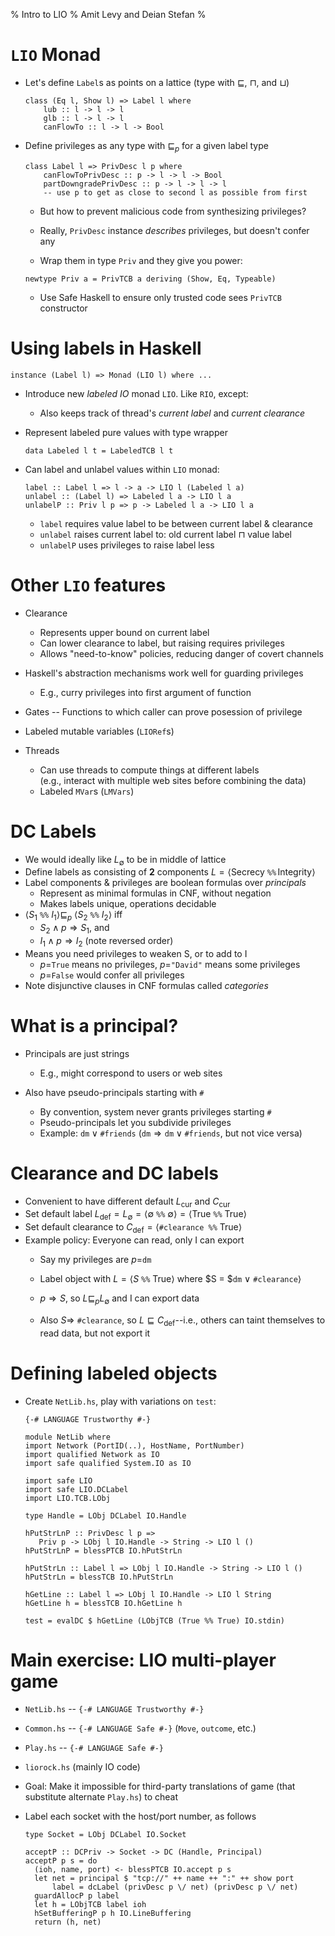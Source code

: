 % Intro to LIO
% Amit Levy and Deian Stefan
%

# `LIO` Monad
<!--
[[Stefan]](http://www.cse.chalmers.se/~russo/publications_files/haskell11.pdf)
-->

* Let's define `Label`s as points on a lattice
    (type with $\sqsubseteq$, $\sqcap$, and $\sqcup$)

    ~~~~ {.haskell}
    class (Eq l, Show l) => Label l where
        lub :: l -> l -> l
        glb :: l -> l -> l
        canFlowTo :: l -> l -> Bool
    ~~~~

* Define privileges as any type with $\sqsubseteq_p$ for a given label
      type

    ~~~~ {.haskell}
    class Label l => PrivDesc l p where
        canFlowToPrivDesc :: p -> l -> l -> Bool
        partDowngradePrivDesc :: p -> l -> l -> l
        -- use p to get as close to second l as possible from first
    ~~~~

    * But how to prevent malicious code from synthesizing privileges?

    * Really, `PrivDesc` instance _describes_ privileges, but doesn't
      confer any

    * Wrap them in type `Priv` and they give you power:

    ~~~~ {.haskell}
    newtype Priv a = PrivTCB a deriving (Show, Eq, Typeable)
    ~~~~

    * Use Safe Haskell to ensure only trusted code sees `PrivTCB` constructor

# Using labels in Haskell

~~~~ {.haskell}
instance (Label l) => Monad (LIO l) where ...
~~~~

* Introduce new _labeled IO_ monad `LIO`.  Like `RIO`, except:
    * Also keeps track of thread's _current label_ and _current clearance_

* Represent labeled pure values with type wrapper

    ~~~~ {.haskell}
    data Labeled l t = LabeledTCB l t
    ~~~~

* Can label and unlabel values within `LIO` monad:

    ~~~~ {.haskell}
    label :: Label l => l -> a -> LIO l (Labeled l a)
    unlabel :: (Label l) => Labeled l a -> LIO l a
    unlabelP :: Priv l p => p -> Labeled l a -> LIO l a
    ~~~~

    * `label` requires value label to be between current label & clearance
    * `unlabel` raises current label to:  old current label $\sqcap$ value label
    * `unlabelP` uses privileges to raise label less

# Other `LIO` features

* Clearance
    * Represents upper bound on current label
    * Can lower clearance to label, but raising requires privileges
    * Allows "need-to-know" policies, reducing danger of covert channels

* Haskell's abstraction mechanisms work well for guarding privileges
    * E.g., curry privileges into first argument of function

* Gates -- Functions to which caller can prove posession of privilege

* Labeled mutable variables (`LIORef`s)

* Threads
    * Can use threads to compute things at different labels  
      (e.g., interact with multiple web sites before combining the data)
    * Labeled `MVar`s (`LMVars`)


# DC Labels

* We would ideally like $L_\emptyset$ to be in middle of lattice
* Define labels as consisting of **2** components
  $L = \langle$Secrecy `%%` Integrity$\rangle$
* Label components & privileges are boolean formulas over *principals*
    * Represent as minimal formulas in CNF, without negation
    * Makes labels unique, operations decidable
* $\langle S_1$ `%%` $I_1\rangle\sqsubseteq_p
  \ \langle S_2$ `%%` $I_2\rangle$
  iff
    * $S_2 \wedge p \Longrightarrow S_1$, and
    * $I_1 \wedge p \Longrightarrow I_2$ (note reversed order)
* Means you need privileges to weaken S, or to add to I
    * $p=$`True` means no privileges, $p=$`"David"` means some privileges
    * $p=$`False` would confer all privileges
* Note disjunctive clauses in CNF formulas called
    _categories_

# What is a principal?

* Principals are just strings
    * E.g., might correspond to users or web sites

* Also have pseudo-principals starting with `#`
    * By convention, system never grants privileges starting `#`
    * Pseudo-principals let you subdivide privileges
    * Example: $\texttt{dm}\vee\texttt{#friends}$
      ($\texttt{dm}\Longrightarrow\texttt{dm}\vee\texttt{#friends}$,
      but not vice versa)


# Clearance and DC labels

* Convenient to have different default $L_\mathrm{cur}$ and $C_\mathrm{cur}$
* Set default label $L_\mathrm{def} = L_\emptyset = \langle\emptyset$ 
  `%%` $\emptyset\rangle = \langle$True `%%` True$\rangle$
* Set default clearance to $C_\mathrm{def} =\langle$`#clearance %%` True$\rangle$
* Example policy: Everyone can read, only I can export
    * Say my privileges are $p=$`dm`
    * Label object with $L = \langle S$ `%%` True$\rangle$
     where $S = $`dm` $\vee$ `#clearance`$\rangle$

    * $p\Longrightarrow S$, so $L\sqsubseteq_p L_\emptyset$ and I can
      export data

    * Also $S\Longrightarrow$ `#clearance`, so $L\sqsubseteq
      C_\mathrm{def}$--i.e., others can taint themselves to read data,
      but not export it

# Defining labeled objects

* Create `NetLib.hs`, play with variations on `test`:

    ~~~ {.haskell}
    {-# LANGUAGE Trustworthy #-}

    module NetLib where
    import Network (PortID(..), HostName, PortNumber)
    import qualified Network as IO
    import safe qualified System.IO as IO

    import safe LIO
    import safe LIO.DCLabel
    import LIO.TCB.LObj

    type Handle = LObj DCLabel IO.Handle

    hPutStrLnP :: PrivDesc l p =>
       Priv p -> LObj l IO.Handle -> String -> LIO l ()
    hPutStrLnP = blessPTCB IO.hPutStrLn

    hPutStrLn :: Label l => LObj l IO.Handle -> String -> LIO l ()
    hPutStrLn = blessTCB IO.hPutStrLn

    hGetLine :: Label l => LObj l IO.Handle -> LIO l String
    hGetLine h = blessTCB IO.hGetLine h

    test = evalDC $ hGetLine (LObjTCB (True %% True) IO.stdin)
    ~~~

# Main exercise: LIO multi-player game

* `NetLib.hs` -- `{-# LANGUAGE Trustworthy #-}`
* `Common.hs` -- `{-# LANGUAGE Safe #-}` (`Move`, `outcome`, etc.)
* `Play.hs` -- `{-# LANGUAGE Safe #-}`
* `liorock.hs` (mainly IO code)

* Goal: Make it impossible for third-party translations of game (that
  substitute alternate `Play.hs`) to cheat

* Label each socket with the host/port number, as follows

    ~~~ {.haskell}
    type Socket = LObj DCLabel IO.Socket

    acceptP :: DCPriv -> Socket -> DC (Handle, Principal)
    acceptP p s = do
      (ioh, name, port) <- blessPTCB IO.accept p s
      let net = principal $ "tcp://" ++ name ++ ":" ++ show port
          label = dcLabel (privDesc p \/ net) (privDesc p \/ net)
      guardAllocP p label
      let h = LObjTCB label ioh
      hSetBufferingP p h IO.LineBuffering
      return (h, net)
    ~~~ 


[cabal-install]: http://hackage.haskell.org/package/cabal-install
[RWH]: http://book.realworldhaskell.org/
[Platform]: http://hackage.haskell.org/platform/
[GHC]: http://www.haskell.org/haskellwiki/GHC
[GHCdoc]: http://www.haskell.org/ghc/docs/latest/html/users_guide/index.html
[GHCI]: http://www.haskell.org/ghc/docs/latest/html/users_guide/ghci.html
[Hoogle]: http://www.haskell.org/hoogle/
[DMR]: http://www.haskell.org/onlinereport/haskell2010/haskellch4.html#x10-930004.5.5
[DMRWiki]: http://www.haskell.org/haskellwiki/Monomorphism_restriction
[Awkward]: http://research.microsoft.com/en-us/um/people/simonpj/papers/marktoberdorf/mark.pdf
[default]: http://www.haskell.org/onlinereport/haskell2010/haskellch4.html#x10-790004.3.4



[SafeHaskell]: http://www.haskell.org/ghc/docs/latest/html/users_guide/safe-haskell.html

[`Network`]: http://hackage.haskell.org/packages/archive/network/latest/doc/html/Network.html
[imprecise exceptions]: http://research.microsoft.com/en-us/um/people/simonpj/papers/imprecise-exn.htm
[`Control.Exception`]: http://hackage.haskell.org/packages/archive/base/latest/doc/html/Control-Exception.html
[`Control.Concurrent`]: http://hackage.haskell.org/packages/archive/base/latest/doc/html/Control-Concurrent.html
[`Control.Concurrent.Chan`]: http://hackage.haskell.org/packages/archive/base/latest/doc/html/Control-Concurrent-Chan.html
[`Network.Socket`]: http://hackage.haskell.org/packages/archive/network/latest/doc/html/Network-Socket.html
[`System.Timeout`]: http://hackage.haskell.org/packages/archive/base/latest/doc/html/System-Timeout.html
[`MVar`]: http://hackage.haskell.org/packages/archive/base/latest/doc/html/Control-Concurrent-MVar.html
[`bracket`]: http://hackage.haskell.org/packages/archive/base/latest/doc/html/Control-Exception.html#v:bracket
[RFC3493]: http://tools.ietf.org/html/rfc3493
